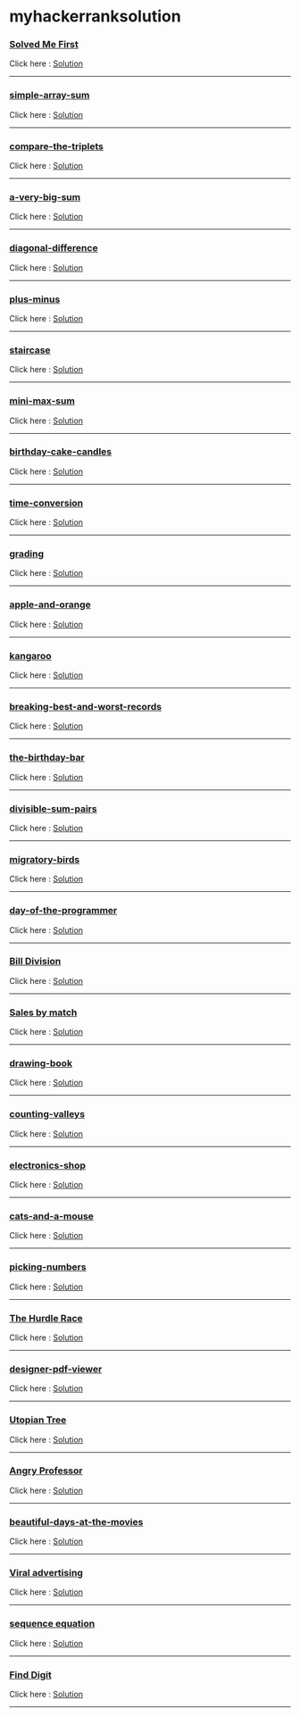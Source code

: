 # myhackerranksolution

### <a href="https://www.hackerrank.com/challenges/solve-me-first/problem?isFullScreen=true" target="_blank" alt="solved me first">Solved Me First</a><br/>
<span>Click here : </span><a href="https://user-images.githubusercontent.com/101567054/210952010-bb5e758a-7eb6-41d3-b42b-841d5f084f81.png">Solution</a>
<hr/>

### <a href="https://www.hackerrank.com/challenges/simple-array-sum/problem?isFullScreen=true" target="_blank" alt="simple-array-sum">simple-array-sum</a><br/>
<span>Click here : </span><a href="https://user-images.githubusercontent.com/101567054/210952416-f252d80c-8366-4ccc-beb7-090267a7ebe9.png">Solution</a>
<hr/>

### <a href="https://www.hackerrank.com/challenges/compare-the-triplets/problem?isFullScreen=true" target="_blank" alt="compare-the-triplets">compare-the-triplets</a><br/>
<span>Click here : </span><a href="https://user-images.githubusercontent.com/101567054/210953426-c6201458-7321-4eea-9534-54d0b999b81e.png">Solution</a>
<hr/>

### <a href="https://www.hackerrank.com/challenges/a-very-big-sum/problem?isFullScreen=true" target="_blank" alt="a-very-big-sum">a-very-big-sum</a><br/>
<span>Click here : </span><a href="https://user-images.githubusercontent.com/101567054/210955362-0c323865-5e0e-4cf0-8204-51a17bfca3d4.png">Solution</a>
<hr/>

### <a href="https://www.hackerrank.com/challenges/diagonal-difference/problem?isFullScreen=true" target="_blank" alt="diagonal-difference">diagonal-difference</a><br/>
<span>Click here : </span><a href="https://user-images.githubusercontent.com/101567054/210955879-52b05318-7686-4e06-a2df-4ff1c67623ed.png">Solution</a>
<hr/>

### <a href="https://www.hackerrank.com/challenges/plus-minus/problem?isFullScreen=true" target="_blank" alt="plus-minus">plus-minus</a><br/>
<span>Click here : </span><a href="https://user-images.githubusercontent.com/101567054/210956486-730a516f-4ae9-46d2-b7af-0ff8d08f7279.png">Solution</a>
<hr/>

### <a href="https://www.hackerrank.com/challenges/staircase/problem?isFullScreen=true" target="_blank" alt="staircase">staircase</a><br/>
<span>Click here : </span><a href="https://user-images.githubusercontent.com/101567054/210957009-50a60fb1-9527-4b16-ac49-e52179c5a57e.png">Solution</a>
<hr/>

### <a href="https://www.hackerrank.com/challenges/mini-max-sum/problem?isFullScreen=true" target="_blank" alt="mini-max-sum">mini-max-sum</a><br/>
<span>Click here : </span><a href="https://user-images.githubusercontent.com/101567054/210957422-1f6aa403-4924-4a07-a2f3-8531df1af969.png">Solution</a>
<hr/>

### <a href="https://www.hackerrank.com/challenges/birthday-cake-candles/problem?isFullScreen=true" target="_blank" alt="birthday-cake-candles">birthday-cake-candles</a><br/>
<span>Click here : </span><a href="https://user-images.githubusercontent.com/101567054/210957844-1850fe68-1f31-4c77-a568-b63da31bc090.png">Solution</a>
<hr/>

### <a href="https://www.hackerrank.com/challenges/time-conversion/problem?isFullScreen=true" target="_blank" alt="time-conversion">time-conversion</a><br/>
<span>Click here : </span><a href="https://user-images.githubusercontent.com/101567054/210958212-41aaca05-c71a-43e3-b26b-3f795d68af6f.png">Solution</a>
<hr/>

### <a href="https://www.hackerrank.com/challenges/grading/problem?isFullScreen=true" target="_blank" alt="grading">grading</a><br/>
<span>Click here : </span><a href="https://user-images.githubusercontent.com/101567054/210958551-c345ba80-7e00-4bd7-bdb4-918895f3bee5.png">Solution</a>
<hr/>


### <a href="https://www.hackerrank.com/challenges/apple-and-orange/problem?isFullScreen=true" target="_blank" alt="apple-and-orange">apple-and-orange</a><br/>
<span>Click here : </span><a href="https://user-images.githubusercontent.com/101567054/210958883-4c287ffa-ebdc-4cf5-ab83-d21be4fcb748.png">Solution</a>
<hr/>

### <a href="https://www.hackerrank.com/challenges/kangaroo/problem?isFullScreen=true" target="_blank" alt="kangaroo">kangaroo</a><br/>
<span>Click here : </span><a href="https://user-images.githubusercontent.com/101567054/210959365-03f48481-01b8-42fb-8dba-2d6f4b670049.png">Solution</a>
<hr/>

### <a href="https://www.hackerrank.com/challenges/breaking-best-and-worst-records/problem?isFullScreen=true" target="_blank" alt="breaking-best-and-worst-records">breaking-best-and-worst-records</a><br/>
<span>Click here : </span><a href="https://user-images.githubusercontent.com/101567054/210959874-ca57f09e-301a-45d9-ab1b-dff2072ca9b9.png">Solution</a>
<hr/>

### <a href="https://www.hackerrank.com/challenges/the-birthday-bar/problem?isFullScreen=true" target="_blank" alt="the-birthday-bar">the-birthday-bar</a><br/>
<span>Click here : </span><a href="https://user-images.githubusercontent.com/101567054/210960319-bf2fe8b0-d106-418f-958d-904f891f4c3a.png">Solution</a>
<hr/>


### <a href="https://www.hackerrank.com/challenges/divisible-sum-pairs/problem?isFullScreen=true" target="_blank" alt="divisible-sum-pairs">divisible-sum-pairs</a><br/>
<span>Click here : </span><a href="https://user-images.githubusercontent.com/101567054/210999767-8f33dfa1-be49-459f-b378-8cf37aee512d.png">Solution</a>
<hr/>

### <a href="https://www.hackerrank.com/challenges/migratory-birds/problem?isFullScreen=true" target="_blank" alt="migratory-birds">migratory-birds</a><br/>
<span>Click here : </span><a href="https://user-images.githubusercontent.com/101567054/210999773-357c1d64-9da0-4002-bd90-b20f3c96a861.png">Solution</a>
<hr/>

### <a href="https://www.hackerrank.com/challenges/day-of-the-programmer/problem?isFullScreen=true" target="_blank" alt="day-of-the-programmer">day-of-the-programmer</a><br/>
<span>Click here : </span><a href="https://user-images.githubusercontent.com/101567054/210999786-f0e7085d-4857-4a47-b354-e656b09be0ad.png">Solution</a>
<hr/>


### <a href="https://www.hackerrank.com/challenges/bon-appetit/problem?isFullScreen=true" target="_blank" alt="bon-appetit">Bill Division</a><br/>
<span>Click here : </span><a href="https://user-images.githubusercontent.com/101567054/210999808-1815edde-b3c2-4d3a-8fe5-3e2a98f7e5dc.png">Solution</a>
<hr/>

### <a href="https://www.hackerrank.com/challenges/sock-merchant/problem?isFullScreen=true" target="_blank" alt="sock-merchant">Sales by match</a><br/>
<span>Click here : </span><a href="https://user-images.githubusercontent.com/101567054/210999816-1e0eb107-87a9-4ccb-a3f5-5b687b6481ce.png">Solution</a>
<hr/>

### <a href="https://www.hackerrank.com/challenges/drawing-book/problem?isFullScreen=true" target="_blank" alt="drawing-book">drawing-book</a><br/>
<span>Click here : </span><a href="https://user-images.githubusercontent.com/101567054/210999834-01881810-edc3-442a-92d6-c8a0468fc515.png">Solution</a>
<hr/>

### <a href="https://www.hackerrank.com/challenges/counting-valleys/problem?isFullScreen=true" target="_blank" alt="counting-valleys">counting-valleys</a><br/>
<span>Click here : </span><a href="https://user-images.githubusercontent.com/101567054/210999851-dbba33e0-10be-4108-abcb-9f4ae99294e1.png">Solution</a>
<hr/>

### <a href="https://www.hackerrank.com/challenges/electronics-shop/problem?isFullScreen=true" target="_blank" alt="electronics-shop">electronics-shop</a><br/>
<span>Click here : </span><a href="https://user-images.githubusercontent.com/101567054/210999857-9bfd1af0-bc9f-4677-86a9-b329324b79c7.png">Solution</a>
<hr/>

### <a href="https://www.hackerrank.com/challenges/cats-and-a-mouse/problem?isFullScreen=true" target="_blank" alt="cats-and-a-mouse">cats-and-a-mouse</a><br/>
<span>Click here : </span><a href="https://user-images.githubusercontent.com/101567054/210999880-7cdcb806-1bef-4b6a-b038-8453ce711f5b.png">Solution</a>
<hr/>


### <a href="https://www.hackerrank.com/challenges/picking-numbers/problem?isFullScreen=true" target="_blank" alt="picking-numbers">picking-numbers</a><br/>
<span>Click here : </span><a href="https://user-images.githubusercontent.com/101567054/210999890-fd2693e3-a3cb-4c17-a0a8-5003b956537e.png">Solution</a>
<hr/>


### <a href="https://www.hackerrank.com/challenges/the-hurdle-race/problem?isFullScreen=true" target="_blank" alt="the_hurdle_race">The Hurdle Race</a><br/>
<span>Click here : </span><a href="https://user-images.githubusercontent.com/101567054/210999897-fd1edf90-f0b8-40dd-af5c-938cd300c685.png">Solution</a>
<hr/>

### <a href="https://www.hackerrank.com/challenges/designer-pdf-viewer/problem?isFullScreen=true" target="_blank" alt="designer-pdf-viewer">designer-pdf-viewer</a><br/>
<span>Click here : </span><a href="https://user-images.githubusercontent.com/101567054/210999912-10be2358-c7fe-4ff5-9671-5c3f23fb79a2.png">Solution</a>
<hr/>

### <a href="https://www.hackerrank.com/challenges/utopian-tree/problem?isFullScreen=true" target="_blank" alt="utopian">Utopian Tree</a><br/>
<span>Click here : </span><a href="https://user-images.githubusercontent.com/101567054/210999948-b0304af6-0ed2-468c-8296-2eb7f771b828.png">Solution</a>
<hr/>

### <a href="https://www.hackerrank.com/challenges/angry-professor/problem?isFullScreen=true" target="_blank" alt="angry_professor">Angry Professor</a><br/>
<span>Click here : </span><a href="https://user-images.githubusercontent.com/101567054/210999959-a210ddca-5137-4e74-a94c-ed86b0e572a7.png">Solution</a>
<hr/>


### <a href="https://www.hackerrank.com/challenges/beautiful-days-at-the-movies/problem?isFullScreen=true" target="_blank" alt="abeautiful-days-at-the-movies">beautiful-days-at-the-movies</a><br/>
<span>Click here : </span><a href="https://user-images.githubusercontent.com/101567054/211000017-7804b5a2-c6bd-47db-864d-89cf2384202f.png">Solution</a>
<hr/>

### <a href="https://www.hackerrank.com/challenges/strange-advertising/problem?isFullScreen=true" target="_blank" alt="viral adversiting">Viral advertising</a><br/>
<span>Click here : </span><a href="https://user-images.githubusercontent.com/101567054/211000023-105588ba-50df-4a27-8dd5-547c8286e4b7.png">Solution</a>
<hr/>

### <a href="https://www.hackerrank.com/challenges/permutation-equation/problem?isFullScreen=true" target="_blank" alt="sequence equation">sequence equation</a><br/>
<span>Click here : </span><a href="https://user-images.githubusercontent.com/101567054/211000033-7a4c2c5c-00c6-4458-b32e-58e1638f97d0.png">Solution</a>
<hr/>

### <a href="https://www.hackerrank.com/challenges/find-digits/problem?isFullScreen=true" target="_blank" alt="find digit">Find Digit</a><br/>
<span>Click here : </span><a href="https://user-images.githubusercontent.com/101567054/211000050-348dcc1b-a1c9-42a1-bfe5-df801245d8d7.png">Solution</a>
<hr/>
